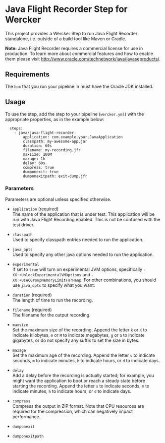 # Java Flight Recorder Step for Wercker
This project provides a Wercker Step to run Java Flight Recorder standalone, i.e. outside of a build tool like Maven or Gradle.


__Note:__ Java Flight Recorder requires a commercial license for use in production. To learn more about commercial features and how to enable them please visit http://www.oracle.com/technetwork/java/javaseproducts/.


## Requirements

The `box` that you run your pipeline in must have the Oracle JDK installed. 

## Usage 

To use the step, add the step to your pipeline (`wercker.yml`) with the appropriate properties, as in the example below:

```
  steps:
    - java/java-flight-recorder:
        application: com.example.your.JavaApplication
        classpath: my-awesome-app.jar
        duration: 60s
        filename: my-recording.jfr
        maxsize: 100M
        maxage: 1h
        delay: 60s
        compress: true
        dumponexit: true
        dumponexitpath: exit-dump.jfr
```

### Parameters
Parameters are optional unless specified otherwise.

* `application` (required) 
<br>The name of the application that is under test.  This application will be run with Java Flight Recording enabled.  This is not be confused with the test driver. 

* `classpath` 
<br>Used to specify classpath entries needed to run the application.

* `java_opts`
<br>Used to specify any other java options needed to run the application.

* `experimental`
<br>If set to `true` will turn on experimental JVM options, specifically `-XX:+UnlockExperimentalVMOptions` and `-XX:+UseCGroupMemoryLimitForHeap`.  For other combinations, you should use `java_opts` to specify what you want.

* `duration` (required)
<br>The length of time to run the recording.

* `filename` (required) 
<br>The filename for the output recording.

* `maxsize` 
<br>Set the maximum size of the recording. Append the letter `k` or `K` to indicate kilobytes, `m` or `M` to indicate megabytes, `g` or `G` to indicate gigabytes, or do not specify any suffix to set the size in bytes.

* `maxage`
<br>Set the maximum age of the recording. Append the letter `s` to indicate seconds, `m` to indicate minutes, `h` to indicate hours, or `d` to indicate days.

* `delay`
<br>Add a delay before the recording is actually started; for example, you might want the application to boot or reach a steady state before starting the recording.  Append the letter `s` to indicate seconds, `m` to indicate minutes, `h` to indicate hours, or `d` to indicate days.

* `compress`
<br>Compress the output in ZIP format. Note that CPU resources are required for the compression, which can negatively impact performance.

* `dumponexit`

* `dumponexitpath`
